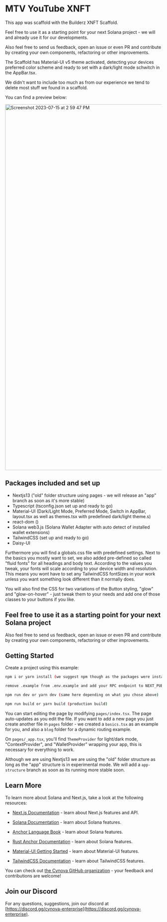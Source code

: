 # MTV YouTube XNFT

This app was scaffold with the Builderz XNFT Scaffold.

Feel free to use it as a starting point for your next Solana project - we will and already use it for our developments.

Also feel free to send us feedback, open an issue or even PR and contribute by creating your own components, refactoring or other improvements.

The Scaffold has Material-UI v5 theme activated, detecting your devices preferred color scheme and ready to set with a dark/light mode schwitch in the AppBar.tsx.

We didn't want to include too much as from our experience we tend to delete most stuff we found in a scaffold.

You can find a preview below:

<img width="1174" alt="Screenshot 2023-07-15 at 2 59 47 PM" src="https://github.com/fluturecode/mtv-xNFT/assets/59614789/fa27fbeb-61be-418a-85c5-b81a0d47029e">

## Packages included and set up

- Nextjs13 ("old" folder structure using pages - we will release an "app" branch as soon as it's more stable)
- Typescript (tsconfig.json set up and ready to go)
- Material-UI (Dark/Light Mode, Preferred Mode, Switch in AppBar, layout.tsx as well as themes.tsx with predefined dark/light theme.s)
- react-dom ()
- Solana web3.js (Solana Wallet Adapter with auto detect of installed wallet extensions)
- TailwindCSS (set up and ready to go)
- Daisy-UI

Furthermore you will find a globals.css file with predefined settings. Next to the basics you mostly want to set, we also added pre-defined so called "fluid fonts" for all headings and body text. According to the values you tweak, your fonts will scale according to your device width and resolution.
This means you wont have to set any TailwindCSS fontSizes in your work unless you want something look different than it normally does.

You will also find the CSS for two variations of the Button styling, "glow" and "glow-on-hover" - just tweak them to your needs and add one of those classes to your buttons if you like.

## Feel free to use it as a starting point for your next Solana project

Also feel free to send us feedback, open an issue or even PR and contribute by creating your own components, refactoring or other improvements.

## Getting Started

Create a project using this example:

```bash
npm i or yarn install (we suggest npm though as the packages were installed with it)
```

```bash
remove .example from .env.example and add your RPC endpoint to NEXT_PUBLIC_HELIUS_URL=""  
```

```bash
npm run dev or yarn dev (same here depending on what you chose above)
```

```bash
npm run build or yarn build (production build)
```

You can start editing the page by modifying `pages/index.tsx`. The page auto-updates as you edit the file.
If you want to add a new page you just create another file in `pages` folder - we created a `basics.tsx` as an example for you, and also a `blog` folder for a dynamic routing example.

On `pages/_app.tsx`, you'll find `ThemeProvider` for light/dark mode, "ContextProvider", and "WalletProvider" wrapping your app, this is necessary for everything to work.

Although we are using Nextjs13 we are using the "old" folder structure as long as the "app" structure is in experimental mode.
We will add a `app-structure` branch as soon as its running more stable soon.

## Learn More

To learn more about Solana and Next.js, take a look at the following resources:

- [Next.js Documentation](https://nextjs.org/docs) - learn about Next.js features and API.

- [Solana Documentation](https://docs.solana.com/) - learn about Solana features.
- [Anchor Language Book](https://book.anchor-lang.com/) - learn about Solana features.
- [Rust Anchor Documentation](https://docs.rs/anchor-lang/latest/anchor_lang/) - learn about Solana features.
- [Material-UI Getting Started](https://mui.com/material-ui/getting-started/overview/) - learn about Material-UI features.
- [TailwindCSS Documentation](https://tailwindcss.com/docs/guides/nextjs) - learn about TailwindCSS features.




You can check out [the Cynova GitHub organization](https://github.com/cynova-enterprise) - your feedback and contributions are welcome!

## Join our Discord

For any questions, suggestions, join our discord at [https://discord.gg/cynova-enterprise](https://discord.gg/cynova-enterprise).
